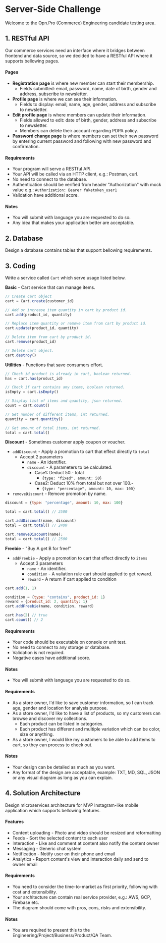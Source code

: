 
# Server-Side Challenge

Welcome to the Opn.Pro (Commerce) Engineering candidate testing area.

## 1. RESTful API
Our commerce services need an interface where it bridges between frontend and data source, so we decided to have a RESTful API where it supports bellowing pages.

#### Pages
- **Registration page** is where new member can start their membership.
  - Fields submitted: email, password, name, date of birth, gender and address, subscribe to newsletter.
- **Profile page** is where we can see their information.
  - Fields to display: email, name, age, gender, address and subscribe to newsletter.
- **Edit profile page** is where members can update their information.
  - Fields allowed to edit: date of birth, gender, address and subscribe to newsletter.
  - Members can delete their account regarding PDPA policy.
- **Password change page** is where members can set their new password by entering current password and following with new password and confirmation.

#### Requirements
- Your program will serve a RESTful API.
- Your API will be called via an HTTP client, e.g.: Postman, curl.
- No need to connect to the database.
- Authentication should be verified from header "Authorization" with mock value e.g.: `Authorization: Bearer faketoken_user1`
- Validation have additional score.

#### Notes
- You will submit with language you are requested to do so.
- Any idea that makes your application better are acceptable.

## 2. Database
Design a database contains tables that support bellowing requirements.

## 3. Coding
Write a service called `Cart` which serve usage listed below.

**Basic** - Cart service that can manage items.

```javascript
// Create cart object
cart = Cart.create(customer_id)

// Add or increase item quantity in cart by product id.
cart.add(product_id, quantity)

// Replace item quantity or remove item from cart by product id.
cart.update(product_id, quantity)

// Delete item from cart by product id.
cart.remove(product_id)

// Delete cart object.
cart.destroy()
```

**Utilities** - Functions that save consumers effort.

```javascript
// Check id product is already in cart, boolean returned.
has = cart.has(product_id)

// Check if cart contains any items, boolean returned.
isEmpty = cart.isEmpty()

// Display list of items and quantity, json returned.
count = cart.count()

// Get number of different items, int returned.
quantity = cart.quantity()

// Get amount of total items, int returned.
total = cart.total()
```

**Discount** - Sometimes customer apply coupon or voucher.
- `addDiscount` - Apply a promotion to cart that effect directly to `total`
  - Accept 2 parameters
    - `name` - An identifier.
    - `discount` - A parameters to be calculated.
        - Case1: Deduct 50.- total
            - `{type: "fixed", amount: 50}`
        - Case2: Deduct 10% from total but not over 100.-
            - `{type: "percentage", amount: 10, max: 100}`
- `removeDiscount` - Remove promotion by name.

```javascript
discount = {type: "percentage", amount: 10, max: 100}

total = cart.total() // 2500

cart.addDiscount(name, discount)
total = cart.total() // 2400

cart.removeDiscount(name);
total = cart.total() // 2500
```

**Freebie** - "Buy A get B for free!"
- `addFreebie` - Apply a promotion to cart that effect directly to `items`
  - Accept 3 parameters
    - `name` - An identifier.
    - `condition` - A valiation rule cart should applied to get reward.
    - `reward` - A return if cart applied to condition

```javascript
cart.add(1, 1)

condition = {type: "contains", product_id: 1}
reward = {product_id: 2, quantity: 1}
cart.addFreebie(name, condition, reward)

cart.has(2) // true
cart.count() // 2
```

#### Requirements
- Your code should be executable on console or unit test.
- No need to connect to any storage or database.
- Validation is not required.
- Negative cases have additional score.

#### Notes
- You will submit with language you are requested to do so.

#### Requirements
- As a store owner, I'd like to save customer information, so I can track age, gender and location for analysis purpose.
- As a store owner, I'd like to have a list of products, so my customers can browse and discover my collections.
  - Each product can be listed in categories.
  - Each product has different and multiple variation which can be color, size or anything.
- As a store owner, I would like my customers to be able to add items to cart, so they can process to check out.

#### Notes
- Your design can be detailed as much as you want.
- Any format of the design are acceptable, example: TXT, MD, SQL, JSON or any visual diagram as long as you can explain.

## 4. Solution Architecture
Design microservices architecture for MVP Instagram-like mobile application which supports bellowing features.

#### Features
- Content uploading - Photo and video should be resized and reformatting
- Feeds - Sort the selected content to each user
- Interaction - Like and comment at content also notify the content owner
- Messaging - Generic chat system
- Notification - Notify user on their phone and email
- Analytics - Report content's view and interaction daily and send to owner email

#### Requirements
- You need to consider the time-to-market as first priority, following with cost and extensibility.
- Your architecture can contain real service provider, e.g.: AWS, GCP, Firebase etc.
- The diagram should come with pros, cons, risks and extensibility.

#### Notes
- You are required to present this to the Engineering/Project/Business/Product/QA Team.
